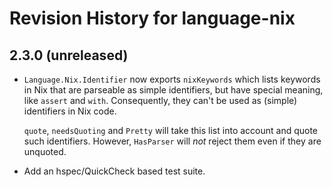 # Revision History for language-nix

## 2.3.0 (unreleased)

* `Language.Nix.Identifier` now exports `nixKeywords` which lists
  keywords in Nix that are parseable as simple identifiers, but have
  special meaning, like `assert` and `with`. Consequently, they can't
  be used as (simple) identifiers in Nix code.

  `quote`, `needsQuoting` and `Pretty` will take this list into account
  and quote such identifiers. However, `HasParser` will _not_ reject them
  even if they are unquoted.
* Add an hspec/QuickCheck based test suite.

